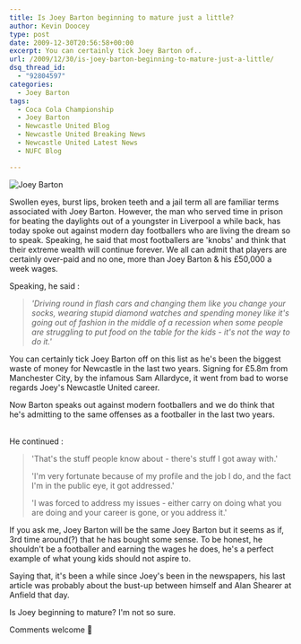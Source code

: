 ```yaml
---
title: Is Joey Barton beginning to mature just a little?
author: Kevin Doocey
type: post
date: 2009-12-30T20:56:58+00:00
excerpt: You can certainly tick Joey Barton of..
url: /2009/12/30/is-joey-barton-beginning-to-mature-just-a-little/
dsq_thread_id:
  - "92804597"
categories:
  - Joey Barton
tags:
  - Coca Cola Championship
  - Joey Barton
  - Newcastle United Blog
  - Newcastle United Breaking News
  - Newcastle United Latest News
  - NUFC Blog

---
```

![Joey Barton](http://static.guim.co.uk/sys-images/Football/Pix/pictures/2008/10/22/JoeyBarton460.jpg)

Swollen eyes, burst lips, broken teeth and a jail term all are familiar terms associated with Joey Barton. However, the man who served time in prison for beating the daylights out of a youngster in Liverpool a while back, has today spoke out against modern day footballers who are living the dream so to speak. Speaking, he said that most footballers are 'knobs' and think that  their extreme wealth will continue forever. We all can admit that players are certainly over-paid and no one, more than Joey Barton & his £50,000 a week wages.

Speaking, he said :

> _'Driving round in flash cars and changing them like you change your socks, wearing stupid diamond watches and spending money like it's going out of fashion in the middle of a recession when some people are struggling to put food on the table for the kids - it's not the way to do it.'_

You can certainly tick Joey Barton off on this list as he's been the biggest waste of money for Newcastle in the last two years. Signing for £5.8m from Manchester City, by the infamous Sam Allardyce, it went from bad to worse regards Joey's Newcastle United career.

Now Barton speaks out against modern footballers and we do think that he's admitting to the same offenses as a footballer in the last two years.                      

He continued :

> 'That's the stuff people know about - there's stuff I got away with.'
>
> 'I'm very fortunate because of my profile and the job I do, and the fact I'm in the public eye, it got addressed.'
>
> 'I was forced to address my issues - either carry on doing what you are doing and your career is gone, or you address it.'

If you ask me, Joey Barton will be the same Joey Barton but it seems as if, 3rd time around(?) that he has bought some sense. To be honest, he shouldn't be a footballer and earning the wages he does, he's a perfect example of what young kids should not aspire to.

Saying that, it's been a while since Joey's been in the newspapers, his last article was probably about the bust-up between himself and Alan Shearer at Anfield that day.

Is Joey beginning to mature? I'm not so sure.

Comments welcome 🙂

